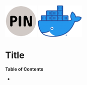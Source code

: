 <p float="left">
    <img src="./image/PIN.png" alt="PINLAB" height="100">
    <img src="./image/docker.png" alt="docker" height="100">
</p>

Title <!-- omit in toc -->
===

**Table of Contents**
- [](#)

#
